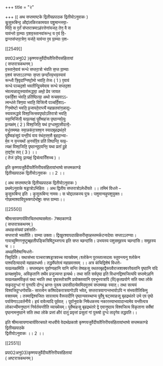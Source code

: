 +++
title = "२"

+++
(( अथ सप्तमाष्टके द्वितीयप्रपाठक द्वितीयोऽनुवाकः )  
कु॒सुरूबिन्द॒ औद्दा॑लकिरकामयत पशु॒मान्त्स्या॒-  
मिति॒ स ए॒तँ स॑प्तरात्रमाऽह॑रत्तेना॑यजत॒ तेन॒ वै स  
याव॑न्तो ग्रा॒म्याः प॒शव॒स्तानवा॑रून्ध॒ य ए॒वं वि॒-  
द्वान्तस॑प्तरा॒त्रेण॒ यज॑ते॒ याव॑न्त ए॒व ग्रा॒म्याः प॒श-

[[2549]]

प्रपा02अनु02 )कृष्णयजुर्वेदीयतैत्तिरीयसंहितायां  
( सप्तरात्रकथनम् )  
व॒स्ताने॒वाव॑ रून्धे सप्तरा॒त्रो भ॑वति स॒प्त ग्रा॒म्याः  
प॒शव॑ सप्ताऽऽरण्याः स॒प्ता छन्दाँस्य॒भय॒स्याव॑  
रून्ध्यै त्रि॒वृदा॑ग्निष्टो॒मो भवति॒ तेजः ( 1 ) ए॒वावं  
रून्धे पञ्चद॒शो भवतीन्द्रि॒यमेवाव रून्धे सप्तद॒शा  
भ॑वत्यन्नाद्य॒स्याव॑रूद्ध्या॒ अथो॒ प्रेव जायत  
एकविँ॒शा भ॑वति॒ प्रति॑ष्ठित्या॒ अथो रूचम॒वाऽऽ-  
त्मन्ध॑त्ते त्रिण॒वा भवति॒ विजि॑त्यै पञ्चविँ॒शाऽ–  
ग्नि॒मोष्टो भवति॒ प्र॒जापते॒राप्त्यै॑ महाव्रतवा॑न॒न्नाद्य॒-  
स्यावरूद्ध्ये विश्व॒जित्सवपृष्ठोऽतिरात्रो भवति॒  
स्या॒भिजि॑त्यै॒ यत्प्र॒त्यक्षं॒ पूर्वेष्वहः॑स पृष्ठान्यपे॒युः  
प्र॒त्यक्ष॑म् ( 2 ) विश्व॒जिति॒ यथ॑ द॒ग्धामुप॒सीदत्ये॒-  
वधु॑त्तममहः स्या॒न्नक॑रा॒त्रश्व॒न स्यादबृहद्रथंत॒रे  
पूर्वेष्वहः॑सूप॑ यन्ती॒यं वाव र॑थंत॒रम॒सै बृ॒हदा॒भ्या-  
मे॒व न य॒न्त्यथो॑ अ॒नयो॑रे॒व प्रति॑ तिष्ठन्ति॒ यत्प्र॒-  
त्यक्ष॑ विश्व॒जिति॒ पृष्ठान्युप॒यन्ति॒ यथा प्रतां॑ दु॒हे  
ता॒द्दगे॒व तत् ( 3 ) ।।  
( तेजं उ॒पेयुः प्र॒त्यक्षं॒ द्विच॑त्वारिँशच्च ) ।

इति कृष्णयजुर्वेदीयतैत्तिरीयसंहितायांभाष्ये सप्तमकाण्डे  
द्वितीयप्रपाठक द्वितीयोऽनुवाकः ।। 2 ।।

( अथ सप्तमाष्टके द्वितीयप्रपाठक द्वितीयोऽनुवाकः )  
प्रथमेऽनुवाके षड्रात्रोऽभिहितः । अथ द्वितीय सप्तरात्रोऽमेधीयते ।। तमिमं विधत्ते –  
कुसुरूबिन्द इति । कुसुरूबिन्द नामवः। स चोद्दालकस्य पुत्रः। पशुमान्वहुपशुयुक्तः। गोछामाश्वाविपुरूषगर्दभोष्ट्राः सप्त ग्राम्याः।।

[[2550]]

श्रीमत्सायणार्यविरचितभाष्यसमेता- 7षष्ठकाणडे  
( सप्तरात्रकथनम् )  
अथाहःसंख्यां प्रशंसति-  
सप्तरात्रो भवतीति। ग्राम्या उक्ताः। द्विखुरश्वापदपक्षिसरीसृपहस्तमर्कटनादेयाः सप्ताऽऽरण्याः। गायत्र्युष्णिगनुष्टुब्बृहतीपङ्कित्रिषिटुब्जगत्य इति सप्त च्छन्दांसि। उभयस्य पशुसमूहस्य च्छन्दांसि। समूहस्य च ।।  
अथहर्विशेषान्विधत्ते-  
त्रिवृदिति। यथासंभव पञ्चरात्रषड्रात्रवच्च व्याख्येयम्।श्लोकेन पुरस्तात्सदसः स्तुवन्त्यनु श्लोकेन पाश्वदित्यादयो महाव्रतधर्माः। तद्धर्मेपतेत्वं महाव्रवत्तवम् ।। अत्र कंचिद्विशेषं विधत्ते-  
यत्प्रत्यक्षमिति । सप्तमाहनः पूर्वाण्यहानि यानि सन्ति तेष्वहःसु रथतरबृहद्वैरूपवैराजशाक्वररैवतानि पृष्ठानि यदि प्रत्यक्षमुपेयः, अविकृतानि तथैव प्रजुज्यन्त इत्यर्थः। तथा सति सर्वपृष्ठ इति विधानद्विश्वजित्यपि सप्तमेऽहनि यत्प्रत्यक्षमविकृतं यथा भवति तथा पृष्ठस्तोत्राणि प्रयोक्तव्यानि एवभुभयत्रापि (वि)कृतप्रयोगे सति यथा लोके सकृददुग्धां गां पुनरपि दोग्धुं भ्रान्तः पुरूष उपासीदत्येवमिदमुत्तमं सप्तममहः स्यात्। तथा सत्ययं विश्वजिदुग्धगोवन्निः- सारत्वेन कश्विदेकरात्रयागोऽपि भवेत्, सप्तरात्रयागान्तभावोऽपि न संभवतीतिकिमु वक्तव्यम् । तस्माद्विश्वजितः सारत्वाय वैरूपादीनि पृष्ठान्यवस्थाप्य पूर्वेषु षट्स्वाहःसु बृहद्रथंतरे उभे एव पृष्ठे पर्यायेणाऽऽवर्तनीये। इयं वावेत्यादि पूर्ववत् । पूर्वानुवाके निषेधकस्य नकारस्याभावादाभ्यामेव यन्तीत्यत्र लोकाभ्यीमनुष्ठानं निर्वर्तयन्तीति व्याख्येयम्। पूर्वेष्वहःसु बृहद्रथंतरे द्वे एवानुष्ठाय विश्वजित्य विकृताना सर्वेषां पृष्ठनामनुष्ठाने सति तथा लोके प्रत्तां क्षीरं दातुं प्रवृत्तां प्रसुतां गां पुरूषो दुग्धे तादृगेव तद्धवति।।

इति श्रीमत्सायणाचार्यविरचयते माधवीये वेदार्थप्रकाशे कृष्णयजुर्वेदीयतैत्तिरीयसंहितायांभाष्ये सप्तमकाण्डे  
द्वितीयप्रपाठके  
द्वितीयोऽनुवाकः ।। 2 ।।

[[2551]]

प्रपा02अनु03)कृष्णयजुर्वेदीयतैत्तिरीयसंहितायां  
( अष्टरात्रकथनम् )  
